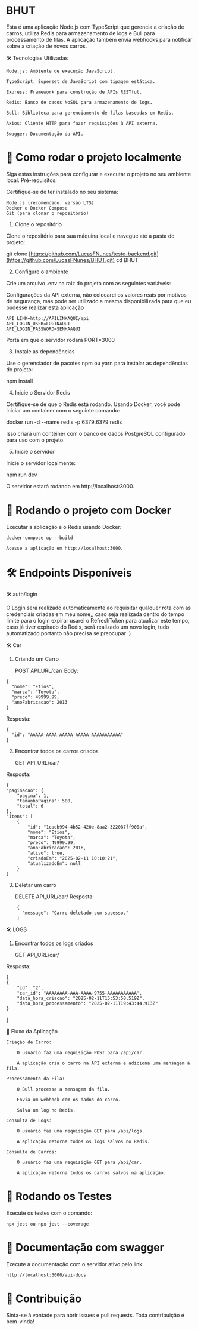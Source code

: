 # BHUT

Esta é uma aplicação Node.js com TypeScript que gerencia a criação de carros, utiliza Redis para armazenamento de logs e Bull para processamento de filas. A aplicação também envia webhooks para notificar sobre a criação de novos carros.

🛠️ Tecnologias Utilizadas

    Node.js: Ambiente de execução JavaScript.

    TypeScript: Superset de JavaScript com tipagem estática.

    Express: Framework para construção de APIs RESTful.

    Redis: Banco de dados NoSQL para armazenamento de logs.

    Bull: Biblioteca para gerenciamento de filas baseadas em Redis.

    Axios: Cliente HTTP para fazer requisições à API externa.

    Swagger: Documentação da API.

    
# 🚀 Como rodar o projeto localmente

Siga estas instruções para configurar e executar o projeto no seu ambiente local.
Pré-requisitos:

Certifique-se de ter instalado no seu sistema:

    Node.js (recomendado: versão LTS)
    Docker e Docker Compose
    Git (para clonar o repositório)

1. Clone o repositório

Clone o repositório para sua máquina local e navegue até a pasta do projeto:

git clone [https://github.com/LucasFNunes/teste-backend.git](https://github.com/LucasFNunes/BHUT.git)
cd BHUT

2. Configure o ambiente

Crie um arquivo .env na raiz do projeto com as seguintes variáveis:

Configurações da API externa, não colocarei os valores reais por motivos de segurança, mas pode ser utilizado a mesma disponibilizada para que eu pudesse realizar esta aplicação 
```
API_LINK=http://APILINKAQUI/api
API_LOGIN_USER=LOGINAQUI
API_LOGIN_PASSWORD=SENHAAQUI

```

Porta em que o servidor rodará
PORT=3000

3. Instale as dependências

Use o gerenciador de pacotes npm ou yarn para instalar as dependências do projeto:

npm install

4. Inicie o Servidor Redis

Certifique-se de que o Redis está rodando. Usando Docker, você pode iniciar um container com o seguinte comando:

docker run -d --name redis -p 6379:6379 redis

Isso criará um contêiner com o banco de dados PostgreSQL configurado para uso com o projeto.

5. Inicie o servidor

Inicie o servidor localmente:

npm run dev

O servidor estará rodando em http://localhost:3000.

# 🐳 Rodando o projeto com Docker

Executar a aplicação e o Redis usando Docker:

    docker-compose up --build

    Acesse a aplicação em http://localhost:3000.
    
# 🛠️ Endpoints Disponíveis

🛠️  auth/login

O Login será realizado automaticamente ao requisitar qualquer rota com as credenciais criadas em meu nome,, caso seja realizada dentro do tempo limite para o login expirar usarei o RefreshToken para atualizar este tempo, caso já tiver expirado do Redis, será realizado um novo login, tudo automatizado portanto não precisa se preocupar :)


🛠️ Car

1. Criando um Carro

    POST API_URL/car/
    Body:

```
{
  "nome": "Etios",
  "marca": "Toyota",
  "preco": 49999.99,
  "anoFabricacao": 2013
}

```

    
Resposta:

    {
      "id": "AAAAA-AAAA-AAAAA-AAAAA-AAAAAAAAAAA"
    }

2. Encontrar todos os carros criados

    GET API_URL/car/
    
Resposta:

    {
	"paginacao": {
		"pagina": 1,
		"tamanhoPagina": 500,
		"total": 6
	},
	"itens": [
		{
			"id": "1caeb994-4b52-420e-8aa2-322087ff900a",
			"nome": "Etios",
			"marca": "Toyota",
			"preco": 49999.99,
			"anoFabricacao": 2016,
			"ativo": true,
			"criadoEm": "2025-02-11 10:10:21",
			"atualizadoEm": null
		}
	]


3. Deletar um carro

    DELETE API_URL/car/
    Resposta:
```
    {
      "message": "Carro deletado com sucesso."
    }
```


🛠️ LOGS

1. Encontrar todos os logs criados

    GET API_URL/car/

    
Resposta:

    [
	{
		"id": "2",
		"car_id": "AAAAAAAA-AAA-AAAA-9755-AAAAAAAAAAA",
		"data_hora_criacao": "2025-02-11T15:53:50.519Z",
		"data_hora_processamento": "2025-02-11T19:43:44.913Z"
	}
]



🧠 Fluxo da Aplicação

    Criação de Carro:

        O usuário faz uma requisição POST para /api/car.

        A aplicação cria o carro na API externa e adiciona uma mensagem à fila.

    Processamento da Fila:

        O Bull processa a mensagem da fila.

        Envia um webhook com os dados do carro.

        Salva um log no Redis.

    Consulta de Logs:

        O usuário faz uma requisição GET para /api/logs.

        A aplicação retorna todos os logs salvos no Redis.
        
    Consulta de Carros:

        O usuário faz uma requisição GET para /api/car.

        A aplicação retorna todos os carros salvos na aplicação.
        
# 🧪 Rodando os Testes

Execute os testes com o comando:

```
npx jest ou npx jest --coverage

```

# 🧪 Documentação com swagger

Execute a documentação com o servidor ativo pelo link:
```
http://localhost:3000/api-docs
```


# 📝 Contribuição

Sinta-se à vontade para abrir issues e pull requests. Toda contribuição é bem-vinda!

